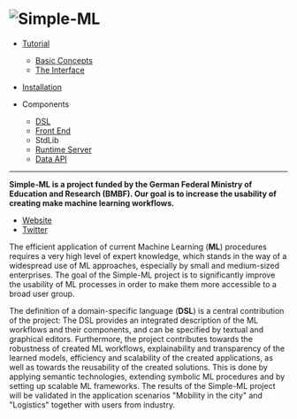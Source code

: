 # ![Simple-ML](https://simple-ml.de/wp-content/uploads/2019/05/Simple-ML-Logo-03-e1557838304632.png)

* [Tutorial][tutorial]
   * [Basic Concepts][tutorial_concepts]
   * [The Interface][tutorial_interface]

* [Installation][installation]

* Components
   * [DSL][dsl]
   * [Front End][frontend]
   * StdLib
   * [Runtime Server][runtime]
   * [Data API][data_api]

[tutorial]: ./Tutorial.md
[tutorial_concepts]: ./Tutorial-Basic-Concepts.md
[tutorial_interface]: ./Tutorial-The-Simple-ML-Interface.md
[installation]: ./Installation.md
[dsl]: ./DSL/tutorial/README.md
[data_api]: ./Data-API.md
[data_set_api]: ./Data-Set-API.md
[data_catalog_api]: ./Data-Catalog-API.md
[frontend]: ./Front-End.md
[ml_catalog_api]: ./Machine-Learning-Catalog-API.md
[runtime]: ./Runtime-Server.md

---

**Simple-ML is a project funded by the German Federal Ministry of Education and Research (BMBF). Our goal is to increase the usability of creating make machine learning workflows.**

* [Website](https://simple-ml.de/)
* [Twitter](https://twitter.com/MlSimple)

The efficient application of current Machine Learning (**ML**) procedures requires a very high level of expert knowledge, which stands in the way of a widespread use of ML approaches, especially by small and medium-sized enterprises. The goal of the Simple-ML project is to significantly improve the usability of ML processes in order to make them more accessible to a broad user group.

The definition of a domain-specific language (**DSL**) is a central contribution of the project: The DSL provides an integrated description of the ML workflows and their components, and can be specified by textual and graphical editors. Furthermore, the project contributes towards the robustness of created ML workflows, explainability and transparency of the learned models, efficiency and scalability of the created applications, as well as towards the reusability of the created solutions. This is done by applying semantic technologies, extending symbolic ML procedures and by setting up scalable ML frameworks. The results of the Simple-ML project will be validated in the application scenarios "Mobility in the city" and "Logistics" together with users from industry.
